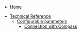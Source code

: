 * [Home](/)
<!-- markdown-link-check-disable -->
* [Technical Reference](/05-technical-reference/README.md)
  * [Configurable parameters](/05-technical-reference/00-configuration-parameters/README.md)
    * [Connection with Compass](/05-technical-reference/00-configuration-parameters/ra-01-connection-with-compass.md)
<!-- markdown-link-check-enable -->
